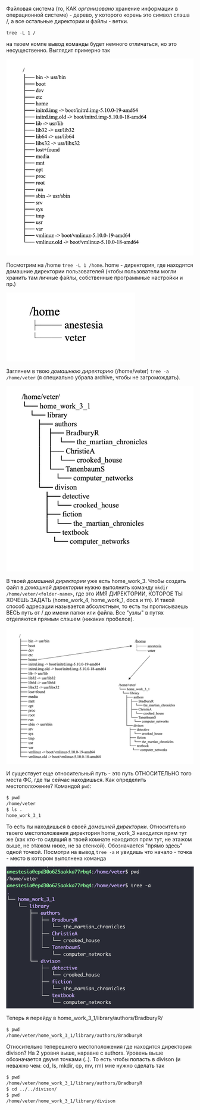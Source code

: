 Файловая система (то, КАК *организовано* хранение информации в операционной системе) - дерево, у которого корень это символ слэша /, а все остальные директории и файлы - ветки.
```
tree -L 1 /
```
на твоем компе вывод команды будет немного отличаться, но это несущественно. Выглядит примерно так

![](root.png)

Посмотрим на /home ```tree -L 1 /home```. home - директория, где находятся домашние директории пользователей (чтобы пользователи могли хранить там личные файлы, собственные программные настройки и пр.)

![](home.png)

Заглянем в твою *домашнюю директорию* (/home/veter) ```tree -a /home/veter``` (я специально убрала archive, чтобы не загромождать). 

![](veter.png)

В твоей *домашней директории* уже есть home_work_3. Чтобы создать файл в *домашней директории* нужно выполнить команду  ```mkdir /home/veter/<folder-name>```, где <folder-name> это ИМЯ ДИРЕКТОРИИ, КОТОРОЕ ТЫ ХОЧЕШЬ ЗАДАТЬ (home_work_4, home_work_1, docs и тп). И такой способ адресации называется абсолютным, то есть ты прописываешь ВЕСЬ путь от / до имени папки или файла. Все "узлы" в путях отделяются прямым слэшем (никаких пробелов). 

![](full.png)


И существует еще относительный путь - это путь ОТНОСИТЕЛЬНО того места ФС, где ты сейчас находишься. Как определить местоположение? Командой ```pwd```:
```
$ pwd
/home/veter
$ ls .
home_work_3_1
```
То есть ты находишься в своей *домашней директории*. Относительно твоего местоположения директория home_work_3 находится прям тут же (как кто-то сидящий в твоей комнате находится прям тут, не этажом выше, не этажом ниже, не за стенкой). Обозначается "прямо здесь" одной точкой. Посмотри на вывод ```tree -a``` и увидишь что начало - точка - место в котором выполнена команда

![](veter2.png)

Теперь я перейду в home_work_3_1/library/authors/BradburyR/
```
$ pwd
/home/veter/home_work_3_1/library/authors/BradburyR
```
Относительно теперешнего местоположения где находится директория divison? На 2 уровня выше, наравне с authors. Уровень выше обозначается двумя точками (..). То есть чтобы попасть в divison (и неважно чем: cd, ls, mkdir, cp, mv, rm) мне нужно сделать так
```
$ pwd
/home/veter/home_work_3_1/library/authors/BradburyR
$ cd ../../divison/
$ pwd
/home/veter/home_work_3_1/library/divison
```

